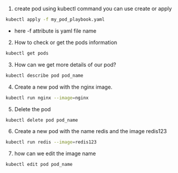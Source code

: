 1. create pod using kubectl command you can use create or apply
```sh
kubectl apply -f my_pod_playbook.yaml
```
 - here -f attribute is yaml file name
2. How to check or get the pods information 
```sh
kubectl get pods
```
3. How can we get more details of our pod?
```sh
kubectl describe pod pod_name
```
4. Create a new pod with the nginx image.
```sh
kubectl run nginx --image=nginx
```
5. Delete the pod
```sh
kubectl delete pod pod_name
```
6. Create a new pod with the name redis and the image redis123
```sh
kubectl run redis --image=redis123
```
7. how can we edit the image name
```sh
kubectl edit pod pod_name
```
